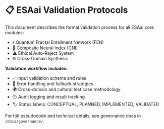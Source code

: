 # 📋 ESAai Validation Protocols

This document describes the formal validation process for all ESAai core modules:

- 🌀 Quantum Fractal Entailment Network (FEN)
- 🧠 Composite Neural Index (CNI)
- ⚠️ Ethical Auto-Reject System
- 🌐 Cross-Domain Synthesis

**Validation workflow includes:**
- ✅ Input validation schema and rules
- 🔄 Error handling and fallback strategies
- 🌍 Cross-domain and cultural test case methodology
- 🕒 Audit logging and result tracking
- 🏷️ Status labels: CONCEPTUAL, PLANNED, IMPLEMENTED, VALIDATED

For full pseudocode and technical details, see governance docs in `/docs/governance/`.
